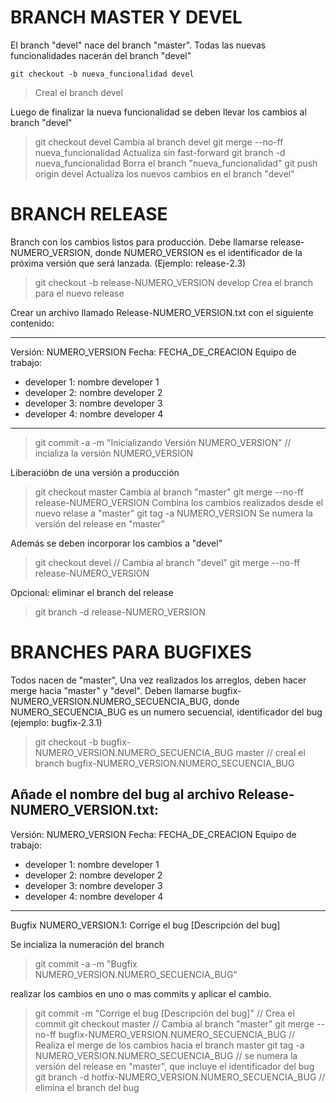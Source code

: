 # BRANCH MASTER Y DEVEL

El branch "devel" nace del branch "master". Todas las nuevas funcionalidades nacerán del branch "devel"
```
git checkout -b nueva_funcionalidad devel
```
> Creal el branch devel

Luego de finalizar la nueva funcionalidad se deben llevar los cambios al branch "devel"

> git checkout devel
Cambia al branch devel
> git merge --no-ff nueva_funcionalidad
Actualiza sin fast-forward
> git branch -d nueva_funcionalidad
Borra el branch "nueva_funcionalidad"
> git push origin devel
Actualiza los nuevos cambios en el branch "devel"

# BRANCH RELEASE

Branch con los cambios listos para producción.
Debe llamarse release-NUMERO_VERSION, donde NUMERO_VERSION es el identificador de la próxima versión que será lanzada. (Ejemplo: release-2.3)

> git checkout -b release-NUMERO_VERSION develop
Crea el branch para el nuevo release

Crear un archivo llamado Release-NUMERO_VERSION.txt con el siguiente contenido:

-----------------------
Versión: NUMERO_VERSION
Fecha: FECHA_DE_CREACION
Equipo de trabajo: 
- developer 1: nombre developer 1
- developer 2: nombre developer 2
- developer 3: nombre developer 3
- developer 4: nombre developer 4
-----------------------

> git commit -a -m "Inicializando Versión NUMERO_VERSION" // incializa la versión NUMERO_VERSION

Liberacióbn de una versión a producción

> git checkout master
Cambia al branch "master"
> git merge --no-ff release-NUMERO_VERSION
Combina los cambios realizados desde el nuevo relase a "master"
> git tag -a NUMERO_VERSION
Se numera la versión del release en "master"

Además se deben incorporar los cambios a "devel"

> git checkout devel // Cambia al branch "devel"
> git merge --no-ff release-NUMERO_VERSION

Opcional: eliminar el branch del release

> git branch -d release-NUMERO_VERSION

# BRANCHES PARA BUGFIXES

Todos nacen de "master", Una vez realizados los arreglos, deben hacer merge hacia "master" y "devel". Deben llamarse bugfix-NUMERO_VERSION.NUMERO_SECUENCIA_BUG, donde NUMERO_SECUENCIA_BUG es un numero secuencial, identificador del bug (ejemplo: bugfix-2.3.1)

> git checkout -b bugfix-NUMERO_VERSION.NUMERO_SECUENCIA_BUG master // creal el branch bugfix-NUMERO_VERSION.NUMERO_SECUENCIA_BUG

Añade el nombre del bug al archivo Release-NUMERO_VERSION.txt:
-----------------------
Versión: NUMERO_VERSION
Fecha: FECHA_DE_CREACION
Equipo de trabajo: 
- developer 1: nombre developer 1
- developer 2: nombre developer 2
- developer 3: nombre developer 3
- developer 4: nombre developer 4
-----------------------
Bugfix NUMERO_VERSION.1: Corrige el bug [Descripción del bug]

Se incializa la numeración del branch

> git commit -a -m "Bugfix NUMERO_VERSION.NUMERO_SECUENCIA_BUG"

realizar los cambios en uno o mas commits y aplicar el cambio.

> git commit -m "Corrige el bug [Descripción del bug]" // Crea el commit
> git checkout master // Cambia al branch "master"
> git merge --no-ff bugfix-NUMERO_VERSION.NUMERO_SECUENCIA_BUG // Realiza el merge de los cambios hacia el branch master
> git tag -a NUMERO_VERSION.NUMERO_SECUENCIA_BUG // se numera la versión del release en "master", que incluye el identificador del bug
> git branch -d hotfix-NUMERO_VERSION.NUMERO_SECUENCIA_BUG // elimina el branch del bug